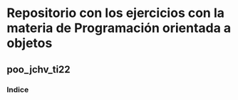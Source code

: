 
# Repositorio con los ejercicios con la materia de Programación orientada a objetos

## poo_jchv_ti22

### Indice
